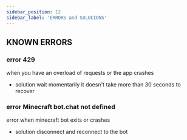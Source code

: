```yaml
---
sidebar_position: 12
sidebar_label: 'ERRORS and SOLUCIONS'
---
```


## KNOWN ERRORS
### error 429
when you have an overload of requests or the app crashes
- solution
wait momentarily it doesn't take more than 30 seconds to recover 
### error Minecraft bot.chat not defined
error when minecraft bot exits or crashes
- solution
disconnect and reconnect to the bot







